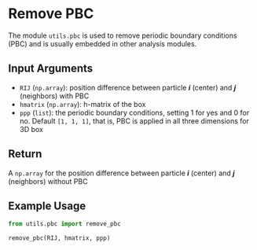 # Remove PBC

The module `utils.pbc` is used to remove periodic boundary conditions (PBC) and is usually embedded in other analysis modules.

## Input Arguments

- `RIJ` (`np.array`): position difference between particle ***i*** (center) and ***j*** (neighbors) with PBC
- `hmatrix` (`np.array`): h-matrix of the box
- `ppp` (`list`): the periodic boundary conditions, setting 1 for yes and 0 for no. Default `[1, 1, 1]`, that is, PBC is applied in all three dimensions for 3D box

## Return

A `np.array` for the position difference between particle ***i*** (center) and ***j*** (neighbors) without PBC

## Example Usage

```python
from utils.pbc import remove_pbc

remove_pbc(RIJ, hmatrix, ppp)
```

